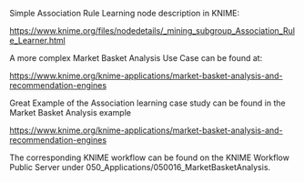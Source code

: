 Simple Association Rule Learning node description in KNIME:

https://www.knime.org/files/nodedetails/_mining_subgroup_Association_Rule_Learner.html

A more complex Market Basket Analysis Use Case can be found at:

https://www.knime.org/knime-applications/market-basket-analysis-and-recommendation-engines

Great Example of the Association learning case study can be found in the Market Basket Analysis example

https://www.knime.org/knime-applications/market-basket-analysis-and-recommendation-engines

The corresponding KNIME workflow can be found on the KNIME Workflow Public Server under 050_Applications/050016_MarketBasketAnalysis.
